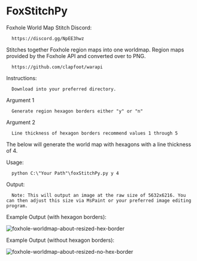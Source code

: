 # FoxStitchPy
Foxhole World Map Stitch
Discord: 

      https://discord.gg/NpEE3hwz

Stitches together Foxhole region maps into one worldmap. Region maps provided by the Foxhole API and converted over to PNG.

      https://github.com/clapfoot/warapi

Instructions:
      
      Download into your preferred directory.

Argument 1

      Generate region hexagon borders either "y" or "n"

Argument 2

      Line thickness of hexagon borders recommend values 1 through 5

The below will generate the world map with hexagons with a line thickness of 4.

Usage:

      python C:\"Your Path"\foxStitchPy.py y 4

Output:

      Note: This will output an image at the raw size of 5632x6216. You can then adjust this size via MsPaint or your preferred image editing program.

Example Output (with hexagon borders):

![foxhole-worldmap-about-resized-hex-border](https://github.com/foxholenoob/FoxStitch/assets/141661840/03b3a79e-d2c5-4588-8384-2da8b7c5b1e1)

Example Output (without hexagon borders):

![foxhole-worldmap-about-resized-no-hex-border](https://github.com/foxholenoob/FoxStitch/assets/141661840/1fafbdc1-df14-408e-9be1-1e39a29b613d)

